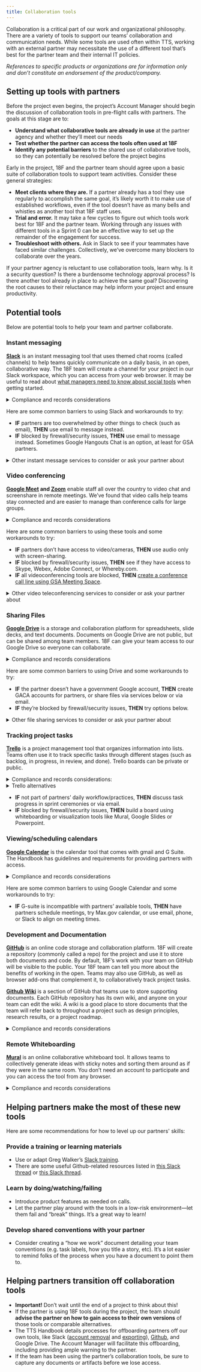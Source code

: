 ```yaml
---
title: Collaboration tools
---
```


Collaboration is a critical part of our work and organizational philosophy. There are a variety of tools to support our teams’ collaboration and communication needs.  While some tools are used often within TTS, working with an external partner may necessitate the use of a different tool that’s best for the partner team and their internal IT policies.  

_References to specific products or organizations are for information only and don’t constitute an endorsement of the product/company._

## Setting up tools with partners
 
Before the project even begins, the project’s Account Manager should begin the discussion of collaboration tools in pre-flight calls with partners. The goals at this stage are to:
* **Understand what collaborative tools are already in use** at the partner agency and whether they’ll meet our needs
* **Test whether the partner can access the tools often used at 18F** 
* **Identify any potential barriers** to the shared use of collaborative tools, so they can potentially be resolved before the project begins

Early in the project, 18F and the partner team should agree upon a basic suite of collaboration tools to support team activities. Consider these general strategies:
* **Meet clients where they are.** If a partner already has a tool they use regularly to accomplish the same goal, it’s likely worth it to make use of established workflows, even if the tool doesn’t have as many bells and whistles as another tool that 18F staff uses.  
* **Trial and error.** It may take a few cycles to figure out which tools work best for 18F and the partner team. Working through any issues with different tools in a Sprint 0 can be an effective way to set up the remainder of the engagement for success.
* **Troubleshoot with others.** Ask in Slack to see if your teammates have faced similar challenges. Collectively, we’ve overcome many blockers to collaborate over the years.

If your partner agency is reluctant to use collaboration tools, learn why. Is it a security question? Is there a burdensome technology approval process? Is there another tool already in place to achieve the same goal?  Discovering the root causes to their reluctance may help inform your project and ensure productivity.   
 
## Potential tools
 
Below are potential tools to help your team and partner collaborate.
 
### Instant messaging 

**[Slack]({{site.baseurl}}/slack/)** is an instant messaging tool that uses themed chat rooms (called channels) to help teams quickly communicate on a daily basis, in an open, collaborative way. The 18F team will create a channel for your project in our Slack workspace, which you can access from your web browser. It may be useful to read about [what managers need to know about social tools](https://hbr.org/2017/11/what-managers-need-to-know-about-social-tools) when getting started.

<details>
<summary> Compliance and records considerations</summary>
* Slack is ATO’d for use in GSA, and has a FedRAMP Agency Authorization at the [LI-SaaS impact level](https://tailored.fedramp.gov/). Slack operates within the AWS public cloud.
* All communication in Slack are considered records and conform to GSA’s record management policy.
</details> 

Here are some common barriers to using Slack and workarounds to try:
* **IF** partners are too overwhelmed by other things to check (such as email), **THEN** use email to message instead.
* **IF** blocked by firewall/security issues, **THEN** use email to message instead. Sometimes Google Hangouts Chat is an option, at least for GSA partners.

<details>
<summary>Other instant message services to consider or ask your partner about</summary>
* **Skype:** Skype provides instant messaging and video teleconferencing  capabilities within a partner network.
* **Google Hangouts Chat:** Google Hangouts Chat is the instant messaging service within the Google G Suite, and typically integrated with Gmail, Calendar, Drive, and Sites. 
* **Microsoft Teams:** Microsoft Teams provides chat capabilities similar to Slack, with the ability to collaborate around themed channels, direct messaging to multiple individuals, etc.  Microsoft Teams may be the collaborative tool of choice for partners that have adopted Microsoft services. 
</details>

### Video conferencing

**[Google Meet]({{site.baseurl}}/google-meet/) and [Zoom]({{site.baseurl}}/zoom/)** enable staff all over the country to video chat and screenshare in remote meetings. We’ve found that video calls help teams stay connected and are easier to manage than conference calls for large groups.

<details>
<summary>Compliance and records considerations</summary>
* [Zoom for Government has a FedRAMP Agency ATO](https://marketplace.fedramp.gov/#/product/zoom-for-government) Moderate Impact authorized since April 2019. Agencies using the service include GSA, DHS, and Customs and Border protection.
* [Google G Suite has a FedRAMP Agency ATO](https://marketplace.fedramp.gov/#/product/google-g-suite) Moderate Impact authorized since January 2016. Agencies using the service include GSA, DOE, DHS, and others.
* Recordings of meetings are records and should be treated as such.
</details>

Here are some common barriers to using these tools and some workarounds to try:
* **IF** partners don’t have access to video/cameras, **THEN** use audio only with screen-sharing. 
* **IF** blocked by firewall/security issues, **THEN** see if they have access to Skype, Webex, Adobe Connect, or Whereby.com.
* **IF** all videoconferencing tools are blocked, **THEN** [create a conference call line using GSA Meeting Space](https://handbook.{{site.baseurl}}//gsa-internal-tools/#meeting-space).

<details>
<summary>Other video teleconferencing services to consider or ask your partner about</summary>
* **Cisco Webex**
* **Skype**
* **BlueJeans**
</details>

### Sharing Files

**[Google Drive]({{site.baseurl}}/google-drive/)** is a storage and collaboration platform for spreadsheets, slide decks, and text documents. Documents on Google Drive are not public, but can be shared among team members. 18F can give your team access to our Google Drive so everyone can collaborate.

<details>
<summary>Compliance and records considerations</summary>
* [Google G Suite has a FedRAMP Agency ATO](https://marketplace.fedramp.gov/#/product/google-g-suite) Moderate Impact authorized since January 2016. Agencies using the service include GSA, DOE, DHS, and others.
</details>

Here are some common barriers to using Drive and some workarounds to try:
* **IF** the partner doesn’t have a government Google account, **THEN** create GACA accounts for partners, or share files via services below or via email.
* **IF** they’re blocked by firewall/security issues, **THEN** try options below.

<details>
<summary>Other file sharing services to consider or ask your partner about</summary>
* **Microsoft SharePoint:** a browser-based collaboration and documentation management system, similar to Google Drive. Recent releases of SharePoint provide allow teams to rapidly create internal websites (like Google Sites) and collaboratively create and manage content in documents, spreadsheets, and slides.  
* **[Max.gov](https://portal.max.gov/portal/home):** a government-wide suite of advanced collaboration, information sharing, data collection, publishing, business intelligence, and authentication tools and services used to facilitate cross-government collaboration and knowledge management.
* **[DOD SAFE](https://safe.apps.mil)**, (Secure Access File Exchange): SAFE is a service to exchange unclassified files that are too large to share via email.  SAFE can handle files up to 8.0 GB.
* **[Intelink’s](https://www.intelink.gov/my.policy):** IntelDocs, allows users to share unclassified files. The service has a file size limit of 100MB and folder limit of 1GB.  
</details>

### Tracking project tasks

**[Trello]({{site.baseurl}}/trello/)** is a project management tool that organizes information into lists. Teams often use it to track specific tasks through different stages (such as backlog, in progress, in review, and done). Trello boards can be private or public.

<details>
<summary>Compliance and records considerations:</summary>
* GSA Tech Portfolio is working on a FedRAMP application as of January 2020. Members of TTS can use it and will be notified if anything changes.
* Trello boards should be considered records.
</details>

<details>
<summary>Trello alternatives</summary>
* **Zenhub:** Not recommended from a compliance perspective. No FedRAMP in progress, no GSA IT approval for use of the service. From a user perspective, it’s great that it works within GitHub and provides higher-level scoping and linking (e.g., epics and dependencies) than Jira does.
* **GitHub Projects:** Not recommended from usability/UI perspective, as the interface is basic without the richness of other planning systems or the simplicity of Trello. Compliance/records considerations are the same as for GitHub.
* **Jira:** The GSA IT Jira instance is not recommended. It’s pretty difficult to grant access to outsiders, and it’s pretty heavyweight and difficult to configure.
* **Microsoft Azure Devops Boards:** Bundled with Azure, but not within FedRAMP services in scope.
</details>

* **IF** not part of partners’ daily workflow/practices, **THEN** discuss task progress in sprint ceremonies or via email.
* **IF** blocked by firewall/security issues, **THEN** build a board using whiteboarding or visualization tools like Mural, Google Slides or Powerpoint. 

### Viewing/scheduling calendars

**[Google Calendar]({{site.baseurl}}/google-calendar/)** is the calendar tool that comes with gmail and G Suite. The Handbook has guidelines and requirements for providing partners with access. 

<details>
<summary>Compliance and records considerations</summary>
* [Google G Suite has a FedRAMP Agency ATO](https://marketplace.fedramp.gov/#/product/google-g-suite) Moderate Impact authorized since January 2016. Agencies using the service include GSA, DOE, DHS, and others.
</details>

Here are some common barriers to using Google Calendar and some workarounds to try:
* **IF** G-suite is incompatible with partners’ available tools, **THEN** have partners schedule meetings, try Max.gov calendar, or use email, phone, or Slack to align on meeting times.

### Development and Documentation

**[GitHub]({{site.baseurl}}/github/)** is an online code storage and collaboration platform. 18F will create a repository (commonly called a repo) for the project and use it to store both documents and code. By default, 18F’s work with your team on GitHub will be visible to the public. Your 18F team can tell you more about the benefits of working in the open. Teams may also use GitHub, as well as browser add-ons that complement it, to collaboratively track project tasks.

**[Github Wiki](https://help.github.com/articles/about-github-wikis/)** is a section of GitHub that teams use to store supporting documents. Each GitHub repository has its own wiki, and anyone on your team can edit the wiki. A wiki is a good place to store documents that the team will refer back to throughout a project such as design principles, research results, or a project roadmap.

<details>
<summary>Compliance and records considerations</summary>
* GitHub is ATO’d for use in GSA and has [a FedRAMP Agency Authorization at the LI-SaaS impact level](https://marketplace.fedramp.gov/#/product/github-enterprise-cloud). GitHub operates their own data centers.
* All communication in GitHub is considered a record and conforms to GSA’s record management policy.
</details>

### Remote Whiteboarding

**[Mural]({{site.baseurl}}/murally/)** is an online collaborative whiteboard tool. It allows teams to collectively generate ideas with sticky notes and sorting them around as if they were in the same room. You don’t need an account to participate and you can access the tool from any browser.

<details>
<summary> Compliance and records considerations</summary>
* Mural is hosted on Azure commercial public cloud. It has a GSA ATO but doesn’t have a FedRAMP authorization or anything in process.
* Mural generally wouldn’t be used to store “records” but instead to organize information for discussion purposes. GSA Records Officer has determined that “this product likely creates a number of record types. However, the specific types of records created will depend on the context in which this product is used.” As such, be sure to export and archive information from Mural periodically.
* Truly low-impact: Mural shouldn’t be used to store anything confidential or authoritative. Instead, use it  for ephemeral organization of information and production visualizations. Non-GSA participants are invited to use the service anonymously.
</details>
 
## Helping partners make the most of these new tools
 
Here are some recommendations for how to level up our partners' skills:

### Provide a training or learning materials
* Use or adapt Greg Walker’s [Slack training](https://gsa-tts.slack.com/files/U0KHZ7BE1/F82812ZJ6/Notes_from_Slack_training).
* There are some useful Github-related resources listed in [this Slack thread](https://gsa-tts.slack.com/archives/CHZLJBWCV/p1559759830000500) or [this Slack thread](https://gsa-tts.slack.com/archives/C04KL9ZN2/p1571357280118500).

### Learn by doing/watching/failing
* Introduce product features as needed on calls. 
* Let the partner play around with the tools in a low-risk environment—let them fail and “break” things. It’s a great way to learn! 

### Develop shared conventions with your partner
* Consider creating a “how we work” document detailing your team conventions (e.g. task labels, how you title a story, etc). It’s a lot easier to remind folks of the process when you have a document to point them to.
 
 
## Helping partners transition off collaboration tools
* **Important!** Don’t wait until the end of a project to think about this!
* If the partner is using 18F tools during the project, the team should **advise the partner on how to gain access to their own versions** of those tools or comparable alternatives.
* The TTS Handbook details processes for offboarding partners off our own tools, like Slack ([account removal]({{site.baseurl}}/slack/#offboarding) and [exporting]({{site.baseurl}}/slack/#exporting-channel-contents)), [Github]({{site.baseurl}}/github/#rules), and Google Drive. The Account Manager will facilitate this offboarding, including providing ample warning to the partner.
* If the team has been using the partner’s collaboration tools, be sure to capture any documents or artifacts before we lose access.
